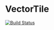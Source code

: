 # VectorTile
[![Build Status](https://travis-ci.com/OnomeOkuma/VectorTile.svg?branch=master)](https://travis-ci.com/OnomeOkuma/VectorTile)
